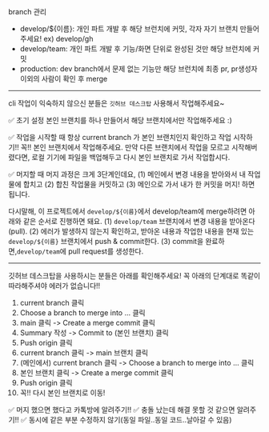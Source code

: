 branch 관리
- develop/${이름}: 개인 파트 개발 후 해당 브런치에 커밋, 각자 자기 브랜치 만들어주세요! ex) develop/gh
- develop/team: 개인 파트 개발 후 기능/화면 단위로 완성된 것만 해당 브런치에 커밋
- production: dev branch에서 문제 없는 기능만 해당 브런치에 최종 pr, pr생성자 이외의 사람이 확인 후 merge

---

cli 작업이 익숙하지 않으신 분들은 `깃허브 데스크탑` 사용해서 작업해주세요~

✅ 초기 설정
본인 브랜치를 하나 만들어서 해당 브랜치에서만 작업해주세요 :)

✅ 작업을 시작할 때
항상 current branch 가 본인 브랜치인지 확인하고 작업 시작하기!! 꼭!! 본인 브랜치에서 작업해주세요. 만약 다른 브랜치에서 작업을 모르고 시작해버렸다면, 로컬 기기에 파일을 백업해두고 다시 본인 브랜치로 가서 작업합시다.

✅ 머지할 때
머지 과정은 크게 3단계인데요,
(1) 메인에서 변경 내용을 받아와서 내 작업물에 합치고
(2) 합친 작업물을 커밋하고
(3) 메인으로 가서 내가 한 커밋을 머지!
하면 됩니다.

다시말해, 이 프로젝트에서 `develop/${이름}`에서 develop/team에 merge하려면 아래와 같은 순서로 진행하면 돼요.
(1) `develop/team` 브랜치에서 변경 내용을 받아온다(pull).
(2) 에러가 발생하지 않는지 확인하고, 받아온 내용과 작업한 내용을 현재 있는 `develop/${이름}` 브랜치에서 push & commit한다.
(3) commit을 완료하면,`develop/team`에 pull request를 생성한다.

---

깃허브 데스크탑을 사용하시는 분들은 아래를 확인해주세요!
꼭 아래의 단계대로 똑같이 따라해주셔야 에러가 없습니다!!

1. current branch 클릭
2. Choose a branch to merge into ... 클릭
3. main 클릭 -> Create a merge commit 클릭
4. Summary 작성 -> Commit to (본인 브랜치) 클릭 
5. Push origin 클릭
6. current branch 클릭 -> main 브랜치 클릭
7. (메인에서) current branch 클릭 ->  Choose a branch to merge into ... 클릭 
8. 본인 브랜치 클릭 -> Create a merge commit 클릭
9. Push origin 클릭
10. 꼭!! 다시 본인 브랜치로 이동!

✅ 머지 했으면 했다고 카톡방에 알려주기!!
✅ 충돌 났는데 해결 못할 것 같으면 알려주기!!
✅ 동시에 같은 부분 수정하지 않기(동일 파일..동일 코드..날아갈 수 있음)
